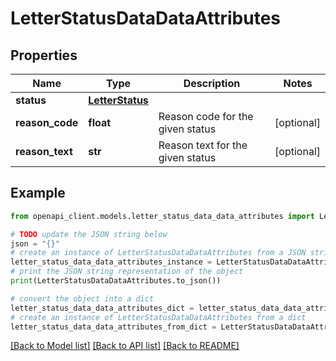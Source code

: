 # LetterStatusDataDataAttributes


## Properties

Name | Type | Description | Notes
------------ | ------------- | ------------- | -------------
**status** | [**LetterStatus**](LetterStatus.md) |  | 
**reason_code** | **float** | Reason code for the given status | [optional] 
**reason_text** | **str** | Reason text for the given status | [optional] 

## Example

```python
from openapi_client.models.letter_status_data_data_attributes import LetterStatusDataDataAttributes

# TODO update the JSON string below
json = "{}"
# create an instance of LetterStatusDataDataAttributes from a JSON string
letter_status_data_data_attributes_instance = LetterStatusDataDataAttributes.from_json(json)
# print the JSON string representation of the object
print(LetterStatusDataDataAttributes.to_json())

# convert the object into a dict
letter_status_data_data_attributes_dict = letter_status_data_data_attributes_instance.to_dict()
# create an instance of LetterStatusDataDataAttributes from a dict
letter_status_data_data_attributes_from_dict = LetterStatusDataDataAttributes.from_dict(letter_status_data_data_attributes_dict)
```
[[Back to Model list]](../README.md#documentation-for-models) [[Back to API list]](../README.md#documentation-for-api-endpoints) [[Back to README]](../README.md)


